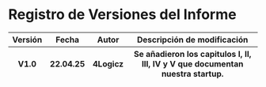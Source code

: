 # Registro de Versiones del Informe

<table>
    <thead>
        <tr>
            <th>Versión</th>
            <th>Fecha</th>
            <th>Autor</th>
            <th>Descripción de modificación</th>
        </tr>
<tr>
            <th>V1.0</th>
            <th>22.04.25</th>
            <th>4Logicz</th>
            <th>Se añadieron los capitulos I, II, III, IV y V que documentan nuestra startup.</th>
        </tr>
    </thead>
    <tbody></tbody>
</table>